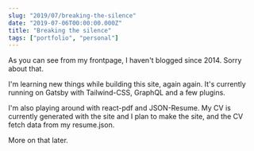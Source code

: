 ```yaml
---
slug: "2019/07/breaking-the-silence"
date: "2019-07-06T00:00:00.000Z"
title: "Breaking the silence"
tags: ["portfolio", "personal"]
---
```


As you can see from my frontpage, I haven't blogged since 2014. Sorry about that.

I'm learning new things while building this site, again again. It's currently running on Gatsby with Tailwind-CSS, GraphQL and a few plugins.

I'm also playing around with react-pdf and JSON-Resume. My CV is currently generated with the site and I plan to make the site, and the CV fetch data from my resume.json.

More on that later.
